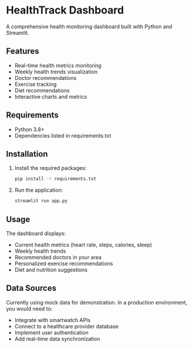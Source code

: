 # HealthTrack Dashboard

A comprehensive health monitoring dashboard built with Python and Streamlit.

## Features

- Real-time health metrics monitoring
- Weekly health trends visualization
- Doctor recommendations
- Exercise tracking
- Diet recommendations
- Interactive charts and metrics

## Requirements

- Python 3.8+
- Dependencies listed in requirements.txt

## Installation

1. Install the required packages:
   ```bash
   pip install -r requirements.txt
   ```

2. Run the application:
   ```bash
   streamlit run app.py
   ```

## Usage

The dashboard displays:
- Current health metrics (heart rate, steps, calories, sleep)
- Weekly health trends
- Recommended doctors in your area
- Personalized exercise recommendations
- Diet and nutrition suggestions

## Data Sources

Currently using mock data for demonstration. In a production environment, you would need to:
- Integrate with smartwatch APIs
- Connect to a healthcare provider database
- Implement user authentication
- Add real-time data synchronization